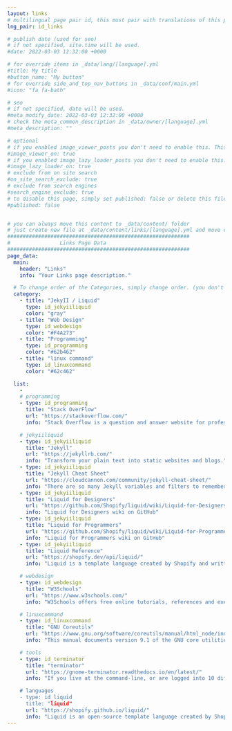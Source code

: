 ```yaml
---
layout: links
# multilingual page pair id, this must pair with translations of this page. (This name must be unique)
lng_pair: id_links

# publish date (used for seo)
# if not specified, site.time will be used.
#date: 2022-03-03 12:32:00 +0000

# for override items in _data/lang/[language].yml
#title: My title
#button_name: "My button"
# for override side_and_top_nav_buttons in _data/conf/main.yml
#icon: "fa fa-bath"

# seo
# if not specified, date will be used.
#meta_modify_date: 2022-03-03 12:32:00 +0000
# check the meta_common_description in _data/owner/[language].yml
#meta_description: ""

# optional
# if you enabled image_viewer_posts you don't need to enable this. This is only if image_viewer_posts = false
#image_viewer_on: true
# if you enabled image_lazy_loader_posts you don't need to enable this. This is only if image_lazy_loader_posts = false
#image_lazy_loader_on: true
# exclude from on site search
#on_site_search_exclude: true
# exclude from search engines
#search_engine_exclude: true
# to disable this page, simply set published: false or delete this file
#published: false


# you can always move this content to _data/content/ folder
# just create new file at _data/content/links/[language].yml and move content below.
###########################################################
#                Links Page Data
###########################################################
page_data:
  main:
    header: "Links"
    info: "Your Links page description."

  # To change order of the Categories, simply change order. (you don't need to change list order.)
  category:
    - title: "JekyII / Liquid"
      type: id_jekyiiliquid
      color: "gray"
    - title: "Web Design"
      type: id_webdesign
      color: "#F4A273"
    - title: "Programming"
      type: id_programming
      color: "#62b462"
    - title: "linux command"
      type: id_linuxcommand
      color: "#62c462"

  list:
    -
    # programming
    - type: id_programming
      title: "Stack OverFlow"
      url: "https://stackoverflow.com/"
      info: "Stack Overflow is a question and answer website for professional and enthusiastic programmers."

    # jekyiiliquid
    - type: id_jekyiiliquid
      title: "Jekyll"
      url: "https://jekyllrb.com/"
      info: "Transform your plain text into static websites and blogs."
    - type: id_jekyiiliquid
      title: "Jekyll Cheat Sheet"
      url: "https://cloudcannon.com/community/jekyll-cheat-sheet/"
      info: "There are so many Jekyll variables and filters to remember and it can be tricky to keep it all in your head. This cheat sheet serves as a quick reference of everything Jekyll can do."
    - type: id_jekyiiliquid
      title: "Liquid for Designers"
      url: "https://github.com/Shopify/liquid/wiki/Liquid-for-Designers"
      info: "Liquid for Designers wiki on GitHub"
    - type: id_jekyiiliquid
      title: "Liquid for Programmers"
      url: "https://github.com/Shopify/liquid/wiki/Liquid-for-Programmers"
      info: "Liquid for Programmers wiki on GitHub"
    - type: id_jekyiiliquid
      title: "Liquid Reference"
      url: "https://shopify.dev/api/liquid/"
      info: "Liquid is a template language created by Shopify and written in Ruby. It is now available as an open source project on GitHub"

    # webdesign
    - type: id_webdesign
      title: "W3Schools"
      url: "https://www.w3schools.com/"
      info: "W3Schools offers free online tutorials, references and exercises in all the major languages of the web. Covering popular subjects like HTML, CSS, JavaScript, Python, SQL, Java, and many more."

    # linuxcommand
    - type: id_linuxcommand
      title: "GNU Coreutils"
      url: "https://www.gnu.org/software/coreutils/manual/html_node/index.html"
      info: "This manual documents version 9.1 of the GNU core utilities, including the standard programs for text and file manipulation."

    # tools
    - type: id_terminator
      title: "terminator"
      url: "https://gnome-terminator.readthedocs.io/en/latest/"
      info: "If you live at the command-line, or are logged into 10 different remote machines at once, you should definitely try out Terminator.

    # languages
    - type: id_liquid
      title: "liquid"
      url: "https://shopify.github.io/liquid/"
      info: "Liquid is an open-source template language created by Shopify and written in Ruby. It is the backbone of Shopify themes and is used to load dynamic content on storefronts"
---
```

